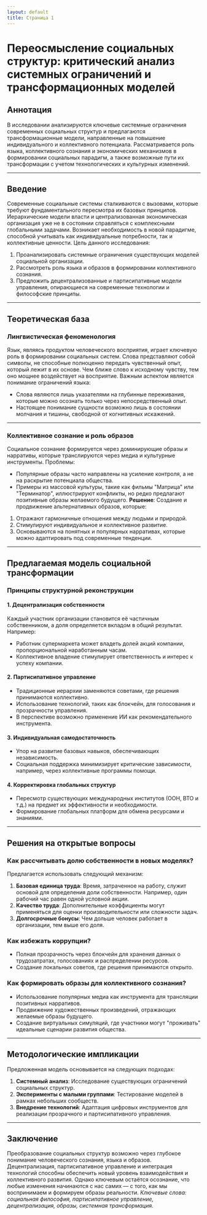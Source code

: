 ```yaml
---
layout: default
title: Страница 1
---
```


# Переосмысление социальных структур: критический анализ системных ограничений и трансформационных моделей

## Аннотация 

В исследовании анализируются ключевые системные ограничения современных социальных структур и предлагаются трансформационные модели, направленные на повышение индивидуального и коллективного потенциала. Рассматривается роль языка, коллективного сознания и экономических механизмов в формировании социальных парадигм, а также возможные пути их трансформации с учетом технологических и культурных изменений.

---

## Введение

Современные социальные системы сталкиваются с вызовами, которые требуют фундаментального пересмотра их базовых принципов. Иерархические модели власти и централизованная экономическая организация уже не в состоянии справляться с комплексными глобальными задачами. Возникает необходимость в новой парадигме, способной учитывать как индивидуальные потребности, так и коллективные ценности.
Цель данного исследования:
1. Проанализировать системные ограничения существующих моделей социальной организации.
2. Рассмотреть роль языка и образов в формировании коллективного сознания.
3. Предложить децентрализованные и партисипативные модели управления, опирающиеся на современные технологии и философские принципы.

---

## Теоретическая база

### Лингвистическая феноменология
Язык, являясь продуктом человеческого восприятия, играет ключевую роль в формировании социальных систем. Слова представляют собой символы, не способные полноценно передать чувственный опыт, который лежит в их основе. Чем ближе слово к исходному чувству, тем оно мощнее воздействует на восприятие.
Важным аспектом является понимание ограничений языка:
- Слова являются лишь указателями на глубинные переживания, которые можно осознать только через непосредственный опыт.
- Настоящее понимание сущности возможно лишь в состоянии молчания и тишины, свободной от когнитивных искажений.

---

### Коллективное сознание и роль образов
Социальное сознание формируется через доминирующие образы и нарративы, которые транслируются через медиа и культурные инструменты. Проблемы:
- Популярные образы часто направлены на усиление контроля, а не на раскрытие потенциала общества.
- Примеры из массовой культуры, такие как фильмы "Матрица" или "Терминатор", иллюстрируют конфликты, но редко предлагают позитивные образы желаемого будущего.
**Решение**: Создание и продвижение альтернативных образов, которые:
1. Отражают гармоничные отношения между людьми и природой.
2. Стимулируют индивидуальное и коллективное развитие.
3. Основываются на понятных и популярных нарративах, которые можно адаптировать под современные тенденции.

---

## Предлагаемая модель социальной трансформации

### Принципы структурной реконструкции

#### 1. Децентрализация собственности
Каждый участник организации становится её частичным собственником, а доля определяется вкладом в общий результат. Например:
- Работник супермаркета может владеть долей акций компании, пропорциональной наработанным часам.
- Коллективное владение стимулирует ответственность и интерес к успеху компании.

#### 2. Партисипативное управление
- Традиционные иерархии заменяются советами, где решения принимаются коллективно.
- Использование технологий, таких как блокчейн, для голосования и прозрачности управления.
- В перспективе возможно применение ИИ как рекомендательного инструмента.

#### 3. Индивидуальная самодостаточность
- Упор на развитие базовых навыков, обеспечивающих независимость.
- Социальная поддержка минимизирует критические зависимости, например, через коллективные программы помощи.

#### 4. Корректировка глобальных структур
- Пересмотр существующих международных институтов (ООН, ВТО и т.д.) на предмет их эффективности и необходимости.
- Формирование глобальных платформ для обмена ресурсами и знаниями.

---

## Решения на открытые вопросы

### Как рассчитывать долю собственности в новых моделях?
Предлагается использовать следующий механизм:
1. **Базовая единица труда**: Время, затраченное на работу, служит основой для определения доли собственности. Например, один рабочий час равен одной условной акции.
2. **Качество труда**: Дополнительные коэффициенты могут применяться для оценки производительности или сложности задач.
3. **Долгосрочные бонусы**: Чем дольше человек работает в организации, тем выше его доля.

### Как избежать коррупции?
- Полная прозрачность через блокчейн для хранения данных о трудозатратах, голосованиях и распределении ресурсов.
- Создание локальных советов, где решения принимаются открыто.

### Как формировать образы для коллективного сознания?
- Использование популярных медиа как инструмента для трансляции позитивных нарративов.
- Продвижение художественных произведений, отражающих желаемые образы будущего.
- Создание виртуальных симуляций, где участники могут "проживать" идеальные сценарии развития общества.

---

## Методологические импликации
Предложенная модель основывается на следующих подходах:
1. **Системный анализ**: Исследование существующих ограничений социальных структур.
2. **Эксперименты с малыми группами**: Тестирование моделей в рамках небольших сообществ.
3. **Внедрение технологий**: Адаптация цифровых инструментов для реализации прозрачного и партисипативного управления.

---

## Заключение
Преобразование социальных структур возможно через глубокое понимание человеческого сознания, языка и образов. Децентрализация, партисипативное управление и интеграция технологий способны обеспечить новый уровень взаимодействия и коллективного развития. Однако ключевым остаётся осознание, что любые изменения начинаются с нас самих — с того, как мы воспринимаем и формируем образы реальности.
*Ключевые слова: социальная философия, партисипативное управление, децентрализация, образы, системная трансформация.*

